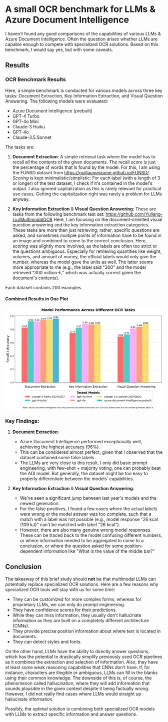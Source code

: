 # A small OCR benchmark for LLMs & Azure Document Intelligence

I haven't found any good comparisons of the capabilities of various LLMs & Azure Document Intelligence. Often the question arises whether LLMs are capable enough to compete with specialized OCR solutions. Based on this benchmark, I would say yes, but with some caveats.

## Results

### OCR Benchmark Results

Here, a simple benchmark is conducted for various models across three key tasks: Document Extraction, Key Information Extraction, and Visual Question Answering. The following models were evaluated:

- Azure Document Intelligence (prebuilt)
- GPT-4 Turbo
- GPT-4o Mini
- Claude-3 Haiku
- GPT-4o
- Claude-3.5 Sonnet

The tasks are:

1. **Document Extraction**: A simple retrieval task where the model has to recall all the contents of the given documents. The recall score is just the percentage of words that is found by the model. For this, I am using the FUNSD dataset from https://guillaumejaume.github.io/FUNSD/.
*Scoring* is kept minimalistic/simplistic: For each label (with a length of 3 or longer) of the test dataset, I check if it's contained in the model's output. I also ignored capitalization as this is rarely relevant for practical use cases. Getting the capitalization right was rarely a problem for LLMs anyway.

2. **Key Information Extraction** & **Visual Question Answering**: These are tasks from the following benchmark test set: https://github.com/Yuliang-Liu/MultimodalOCR
Here, I am focusing on the document-oriented visual question answering and the key information extraction categories. These tasks are more than just retrieving; rather, specific questions are asked, and sometimes multiple points of information have to be found in an image and combined to come to the correct conclusion.
Here, *scoring* was slightly more involved, as the labels are often too strict or the questions ambiguous. Especially for retrieving quantities like weight, volumes, and amount of money, the official labels would only give the number, whereas the model gave the units as well. The latter seems more appropriate to me (e.g., the label said "300" and the model retrieved "300 million €," which was actually correct given the document's contents).

Each dataset contains 200 examples.

#### Combined Results in One Plot

![OCR Benchmark Results](combined_ocr_benchmark_result.png)

### Key Findings:

1. **Document Extraction**:
   - Azure Document Intelligence performed exceptionally well, achieving the highest accuracy (96%).
   - This can be considered almost perfect, given that I observed that the dataset contained some false labels.
   - The LLMs are very close to this result. I only did basic prompt engineering; with few-shot + majority voting, one can probably beat the ADI model. But generally, the dataset might be too easy to properly differentiate between the models' capabilities.

2. **Key Information Extraction** & **Visual Question Answering**:
   - We've seen a significant jump between last year's models and the newest generation.
   - For the false positives, I found a few cases where the actual labels were wrong or the model answer was too complete, such that a match with a label was not possible (e.g., model response "26 kcal (109 kJ)" can't be matched with label "26 kcal").
   - However, there are also many genuine wrong model responses. These can be traced back to the model confusing different numbers, or where information needed to be aggregated to come to a conclusion, or where the question asked for some position-dependent information like "What is the value of the middle bar?"

## Conclusion

The takeaway of this brief study should **not** be that multimodal LLMs can potentially replace specialized OCR solutions. Here are a few reasons why specialized OCR tools will stay with us for some time:
- They can be customized for more complex forms, whereas for proprietary LLMs, we can only do prompt engineering.
- They have confidence scores for their predictions.
- While they can miss information, they usually don't hallucinate information as they are built on a completely different architecture (CNNs).
- They provide precise position information about where text is located in documents.
- They can detect styles and fonts.

On the other hand, LLMs have the ability to directly answer questions, which has the potential to drastically simplify previously used OCR pipelines as it combines the extraction and selection of information. Also, they have at least some weak reasoning capabilities that CNNs don't have. If, for instance, characters are illegible or ambiguous, LLMs can fill in the blanks using their common knowledge. The downside of this is, of course, the phenomenon called hallucination, where they will add information that sounds plausible in the given context despite it being factually wrong.
However, I did not really find cases where LLMs would straight up hallucinate information.

Possibly, the optimal solution is combining both specialized OCR models with LLMs to extract specific information and answer questions.